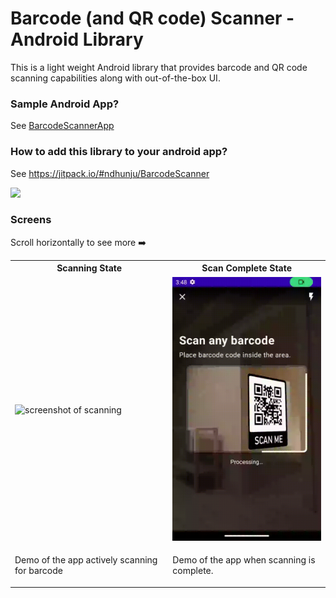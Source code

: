 # Barcode (and QR code) Scanner - Android Library

This is a light weight Android library that provides barcode and QR code scanning capabilities along
with out-of-the-box UI.

### Sample Android App?
See [BarcodeScannerApp](https://github.com/ndhunju/BarcodeScanner/tree/master/BarcodeScannerApp)

### How to add this library to your android app?
See https://jitpack.io/#ndhunju/BarcodeScanner

[![](https://jitpack.io/v/ndhunju/BarcodeScanner.svg)](https://jitpack.io/#ndhunju/BarcodeScanner)

### Screens
Scroll horizontally to see more ➡️

<table>
  <tr>
    <th width="256">Scanning State</th>
    <th width="256">Scan Complete State</th>
  </tr>
  <tr>
    <td><img src="graphics/screens/screen_scanning.gif" alt="screenshot of scanning"></td>
    <td><img src="graphics/screens/screen_scan_complete.gif" alt="screenshot of scan"></td>
  </tr>
  <tr>
    <td><p>Demo of the app actively scanning for barcode</p></td>
    <td><p>Demo of the app when scanning is complete.</p></td>
  </tr>
</table>